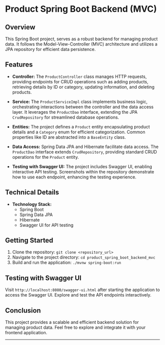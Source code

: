# Product Spring Boot Backend (MVC)

## Overview

This Spring Boot project, serves as a robust backend for managing product data. It follows the Model-View-Controller (MVC) architecture and utilizes a JPA repository for efficient data persistence.

## Features

- **Controller:** The `ProductController` class manages HTTP requests, providing endpoints for CRUD operations such as adding products, retrieving details by ID or category, updating information, and deleting products.

- **Service:** The `ProductServiceImpl` class implements business logic, orchestrating interactions between the controller and the data access layer. It leverages the `ProductDao` interface, extending the JPA `CrudRepository` for streamlined database operations.

- **Entities:** The project defines a `Product` entity encapsulating product details and a `Category` enum for efficient categorization. Common properties like ID are abstracted into a `BaseEntity` class.

- **Data Access:** Spring Data JPA and Hibernate facilitate data access. The `ProductDao` interface extends `CrudRepository`, providing standard CRUD operations for the `Product` entity.

- **Testing with Swagger UI:** The project includes Swagger UI, enabling interactive API testing. Screenshots within the repository demonstrate how to use each endpoint, enhancing the testing experience.

## Technical Details

- **Technology Stack:**
  - Spring Boot
  - Spring Data JPA
  - Hibernate
  - Swagger UI for API testing

## Getting Started

1. Clone the repository: `git clone <repository_url>`
2. Navigate to the project directory: `cd product_spring_boot_backend_mvc`
3. Build and run the application: `./mvnw spring-boot:run`

## Testing with Swagger UI

Visit `http://localhost:8080/swagger-ui.html` after starting the application to access the Swagger UI. Explore and test the API endpoints interactively.

## Conclusion

This project provides a scalable and efficient backend solution for managing product data. Feel free to explore and integrate it with your frontend application.

---

